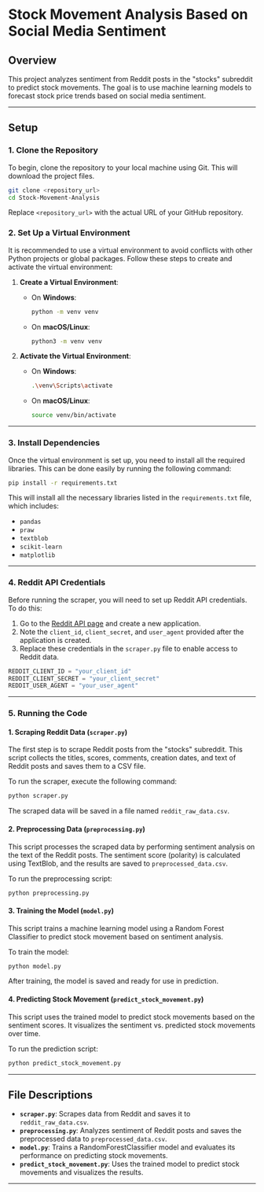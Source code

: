 # Stock Movement Analysis Based on Social Media Sentiment

## Overview
This project analyzes sentiment from Reddit posts in the "stocks" subreddit to predict stock movements. The goal is to use machine learning models to forecast stock price trends based on social media sentiment.

---

## Setup

### 1. Clone the Repository
To begin, clone the repository to your local machine using Git. This will download the project files.

```bash
git clone <repository_url>
cd Stock-Movement-Analysis
```

Replace `<repository_url>` with the actual URL of your GitHub repository.

### 2. Set Up a Virtual Environment
It is recommended to use a virtual environment to avoid conflicts with other Python projects or global packages. Follow these steps to create and activate the virtual environment:

1. **Create a Virtual Environment**:
   - On **Windows**:
     ```bash
     python -m venv venv
     ```
   - On **macOS/Linux**:
     ```bash
     python3 -m venv venv
     ```

2. **Activate the Virtual Environment**:
   - On **Windows**:
     ```bash
     .\venv\Scripts\activate
     ```
   - On **macOS/Linux**:
     ```bash
     source venv/bin/activate
     ```

---

### 3. Install Dependencies
Once the virtual environment is set up, you need to install all the required libraries. This can be done easily by running the following command:

```bash
pip install -r requirements.txt
```

This will install all the necessary libraries listed in the `requirements.txt` file, which includes:
- `pandas`
- `praw`
- `textblob`
- `scikit-learn`
- `matplotlib`

---

### 4. Reddit API Credentials
Before running the scraper, you will need to set up Reddit API credentials. To do this:

1. Go to the [Reddit API page](https://www.reddit.com/prefs/apps) and create a new application.
2. Note the `client_id`, `client_secret`, and `user_agent` provided after the application is created.
3. Replace these credentials in the `scraper.py` file to enable access to Reddit data.

```python
REDDIT_CLIENT_ID = "your_client_id"
REDDIT_CLIENT_SECRET = "your_client_secret"
REDDIT_USER_AGENT = "your_user_agent"
```

---

### 5. Running the Code

#### **1. Scraping Reddit Data (`scraper.py`)**
The first step is to scrape Reddit posts from the "stocks" subreddit. This script collects the titles, scores, comments, creation dates, and text of Reddit posts and saves them to a CSV file.

To run the scraper, execute the following command:

```bash
python scraper.py
```

The scraped data will be saved in a file named `reddit_raw_data.csv`.

#### **2. Preprocessing Data (`preprocessing.py`)**
This script processes the scraped data by performing sentiment analysis on the text of the Reddit posts. The sentiment score (polarity) is calculated using TextBlob, and the results are saved to `preprocessed_data.csv`.

To run the preprocessing script:

```bash
python preprocessing.py
```

#### **3. Training the Model (`model.py`)**
This script trains a machine learning model using a Random Forest Classifier to predict stock movement based on sentiment analysis.

To train the model:

```bash
python model.py
```

After training, the model is saved and ready for use in prediction.

#### **4. Predicting Stock Movement (`predict_stock_movement.py`)**
This script uses the trained model to predict stock movements based on the sentiment scores. It visualizes the sentiment vs. predicted stock movements over time.

To run the prediction script:

```bash
python predict_stock_movement.py
```

---

## File Descriptions

- **`scraper.py`**: Scrapes data from Reddit and saves it to `reddit_raw_data.csv`.
- **`preprocessing.py`**: Analyzes sentiment of Reddit posts and saves the preprocessed data to `preprocessed_data.csv`.
- **`model.py`**: Trains a RandomForestClassifier model and evaluates its performance on predicting stock movements.
- **`predict_stock_movement.py`**: Uses the trained model to predict stock movements and visualizes the results.

---

